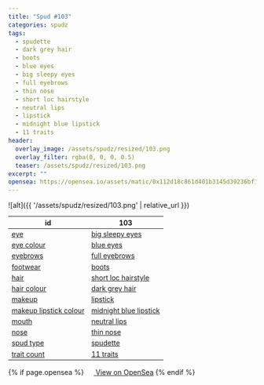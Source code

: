 ```yaml
---
title: "Spud #103"
categories: spudz
tags:
  - spudette
  - dark grey hair
  - boots
  - blue eyes
  - big sleepy eyes
  - full eyebrows
  - thin nose
  - short loc hairstyle
  - neutral lips
  - lipstick
  - midnight blue lipstick
  - 11 traits
header:
  overlay_image: /assets/spudz/resized/103.png
  overlay_filter: rgba(0, 0, 0, 0.5)
  teaser: /assets/spudz/resized/103.png
excerpt: ""
opensea: https://opensea.io/assets/matic/0x112d18c861d401b3145d39236bf149f01e18beed/103
---
```

![alt]({{ '/assets/spudz/resized/103.png' | relative_url }})

| id | 103 |
|-|-|
| <a href="/traits/eye/#trait-type">eye</a> | <a href="/traits/eye/big-sleepy-eyes/1/#trait">big sleepy eyes</a> |
| <a href="/traits/eye-colour/#trait-type">eye colour</a> | <a href="/traits/eye-colour/blue-eyes/1/#trait">blue eyes</a> |
| <a href="/traits/eyebrows/#trait-type">eyebrows</a> | <a href="/traits/eyebrows/full-eyebrows/1/#trait">full eyebrows</a> |
| <a href="/traits/footwear/#trait-type">footwear</a> | <a href="/traits/footwear/boots/1/#trait">boots</a> |
| <a href="/traits/hair/#trait-type">hair</a> | <a href="/traits/hair/short-loc-hairstyle/1/#trait">short loc hairstyle</a> |
| <a href="/traits/hair-colour/#trait-type">hair colour</a> | <a href="/traits/hair-colour/dark-grey-hair/1/#trait">dark grey hair</a> |
| <a href="/traits/makeup/#trait-type">makeup</a> | <a href="/traits/makeup/lipstick/1/#trait">lipstick</a> |
| <a href="/traits/makeup-lipstick-colour/#trait-type">makeup lipstick colour</a> | <a href="/traits/makeup-lipstick-colour/midnight-blue-lipstick/1/#trait">midnight blue lipstick</a> |
| <a href="/traits/mouth/#trait-type">mouth</a> | <a href="/traits/mouth/neutral-lips/1/#trait">neutral lips</a> |
| <a href="/traits/nose/#trait-type">nose</a> | <a href="/traits/nose/thin-nose/1/#trait">thin nose</a> |
| <a href="/traits/spud-type/#trait-type">spud type</a> | <a href="/traits/spud-type/spudette/1/#trait">spudette</a> |
| <a href="/traits/trait-count/#trait-type">trait count</a> | <a href="/traits/trait-count/11-traits/1/#trait">11 traits</a> |

{% if page.opensea %}
<a href="{{page.opensea}}" class="btn btn--info" onclick="window.open(this.href, '_blank'); return false;"><img src="/assets/images/opensea.svg" width="16px"><span>  View on OpenSea</span></a>
{% endif %}
